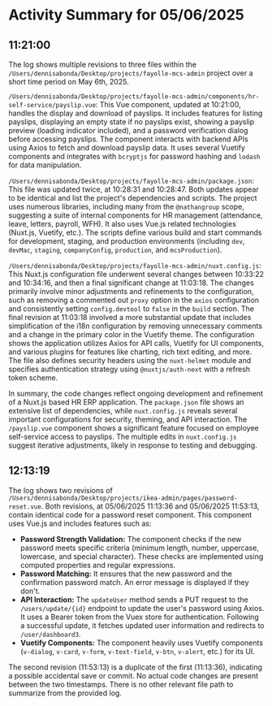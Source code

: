 # Activity Summary for 05/06/2025

## 11:21:00
The log shows multiple revisions to three files within the `/Users/dennisabonda/Desktop/projects/fayolle-mcs-admin` project over a short time period on May 6th, 2025.

`/Users/dennisabonda/Desktop/projects/fayolle-mcs-admin/components/hr-self-service/payslip.vue`:  This Vue component, updated at 10:21:00, handles the display and download of payslips.  It includes features for listing payslips, displaying an empty state if no payslips exist, showing a payslip preview (loading indicator included),  and a password verification dialog before accessing payslips.  The component interacts with backend APIs using Axios to fetch and download payslip data.  It uses several Vuetify components and integrates with `bcryptjs` for password hashing and `lodash` for data manipulation.


`/Users/dennisabonda/Desktop/projects/fayolle-mcs-admin/package.json`: This file was updated twice, at 10:28:31 and 10:28:47.  Both updates appear to be identical and list the project's dependencies and scripts. The project uses numerous libraries, including many from the `@nathangroup` scope, suggesting a suite of internal components for HR management (attendance, leave, letters, payroll, WFH).  It also uses Vue.js related technologies (Nuxt.js, Vuetify, etc.). The scripts define various build and start commands for development, staging, and production environments (including `dev`, `devMac`, `staging`, `companyConfig`, `production`, and `mcsProduction`).


`/Users/dennisabonda/Desktop/projects/fayolle-mcs-admin/nuxt.config.js`:  This Nuxt.js configuration file underwent several changes between 10:33:22 and 10:34:16, and then a final significant change at 11:03:18.  The changes primarily involve minor adjustments and refinements to the configuration, such as removing a commented out `proxy` option in the `axios` configuration and consistently setting `config.devtool` to `false` in the `build` section. The final revision at 11:03:18 involved a more substantial update that includes simplification of the i18n configuration by removing unnecessary comments and  a change in the primary color in the Vuetify theme. The configuration shows the application utilizes Axios for API calls, Vuetify for UI components, and various plugins for features like charting, rich text editing, and more.  The file also defines security headers using the `nuxt-helmet` module and specifies authentication strategy using `@nuxtjs/auth-next` with a refresh token scheme.

In summary, the code changes reflect ongoing development and refinement of a Nuxt.js based HR ERP application. The  `package.json` file shows an extensive list of dependencies, while `nuxt.config.js` reveals several important configurations for security, theming, and API interaction. The  `/payslip.vue` component shows a significant feature focused on employee self-service access to payslips.  The multiple edits in `nuxt.config.js` suggest iterative adjustments, likely in response to testing and debugging.


## 12:13:19
The log shows two revisions of `/Users/dennisabonda/Desktop/projects/ikea-admin/pages/password-reset.vue`.  Both revisions, at 05/06/2025 11:13:36 and 05/06/2025 11:53:13, contain identical code for a password reset component. This component uses Vue.js and includes features such as:

* **Password Strength Validation:** The component checks if the new password meets specific criteria (minimum length, number, uppercase, lowercase, and special character).  These checks are implemented using computed properties and regular expressions.
* **Password Matching:** It ensures that the new password and the confirmation password match.  An error message is displayed if they don't.
* **API Interaction:** The `updateUser` method sends a PUT request to the `/users/update/{id}` endpoint to update the user's password using Axios.  It uses a Bearer token from the Vuex store for authentication.  Following a successful update, it fetches updated user information and redirects to `/user/dashboard3`.
* **Vuetify Components:** The component heavily uses Vuetify components (`v-dialog`, `v-card`, `v-form`, `v-text-field`, `v-btn`, `v-alert`, etc.) for its UI.

The second revision (11:53:13) is a duplicate of the first (11:13:36), indicating a possible accidental save or commit.  No actual code changes are present between the two timestamps. There is no other relevant file path to summarize from the provided log.
